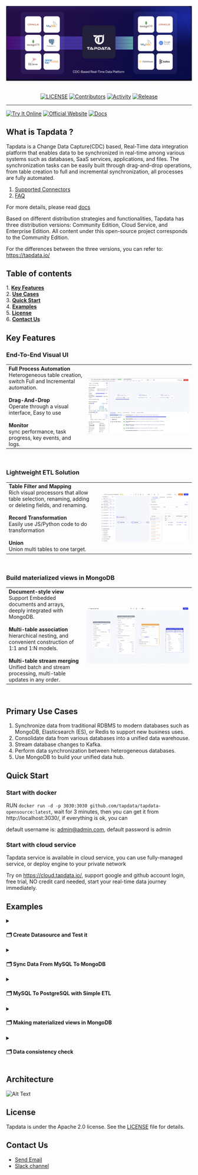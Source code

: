 <div align="center">
<a href="https://tapdata.io/">
<img src="./assets/tapdata-banner.jpg" width="900px"/>
</a>
<br/><br/>

[![LICENSE](https://img.shields.io/github/license/tapdata/tapdata.svg)](https://github.com/tapdata/tapdata/blob/main/LICENSE)
[![Contributors](https://img.shields.io/github/contributors/tapdata/tapdata)](https://github.com/tapdata/tapdata/graphs/contributors)
[![Activity](https://img.shields.io/github/commit-activity/m/tapdata/tapdata)](https://github.com/tapdata/tapdata/pulse)
[![Release](https://img.shields.io/github/v/tag/tapdata/tapdata.svg?sort=semver)](https://github.com/tapdata/tapdata/releases)

</div>

---

[![Try It Online](<https://img.shields.io/badge/-Try%20It%20Online%20%E2%86%92-rgb(255,140,0)?style=for-the-badge>)](https://cloud.tapdata.net)
[![Official Website](<https://img.shields.io/badge/-Official%20Website%20%E2%86%92-rgb(59,71,229)?style=for-the-badge>)](https://tapdata.net)
[![Docs](<https://img.shields.io/badge/-Online%20Document%20%E2%86%92-rgb(0,205,102)?style=for-the-badge>)](https://docs.tapdata.io)

## What is Tapdata ?
Tapdata is a Change Data Capture(CDC) based, Real-Time data integration platform that enables data to be synchronized in real-time among various systems such as databases, SaaS services, applications, and files.
The synchronization tasks can be easily built through drag-and-drop operations, from table creation to full and incremental synchronization, all processes are fully automated.

1. [Supported Connectors](https://docs.tapdata.io/introduction/supported-databases)
2. [FAQ](https://docs.tapdata.io/faq/)

For more details, please read [docs](https://docs.tapdata.io/)

Based on different distribution strategies and functionalities, Tapdata has three distribution versions: Community Edition, Cloud Service, and Enterprise Edition. All content under this open-source project corresponds to the Community Edition.

For the differences between the three versions, you can refer to: https://tapdata.io/

## Table of contents
<p align="left">
  1. <a href="#key-features" target="_blank"><b>Key Features</b></a><br/>
  2. <a href="#primary-use-cases"><b>Use Cases</b></a><br/>
  3. <a href="#quick-start" target="_blank"><b>Quick Start</b></a><br/>
  4. <a href="#examples"><b>Examples</b></a><br/>
  5. <a href="#license"><b>License</b></a><br/>
  6. <a href="#contact-us"><b>Contact Us</b></a><br/>
</p>

## Key Features
### End-To-End Visual UI

|                                                                                                                                                                                                                                                                                                                                                       |                                       |
| ----------------------------------------------------------------------------------------------------------------------------------------------------------------------------------------------------------------------------------------------------------------------------------------------------------------------------------------------------- | ------------------------------------- |
| <b>Full Process Automation</b><br/>Heterogeneous table creation, switch Full and Incremental automation.<br/><br/><b>Drag-And-Drop</b><br/>Operate through a visual interface, Easy to use<br/><br/><b>Monitor</b><br/>sync performance, task progress, key events, and logs.                                                                    | <img src="./assets/monitor.jpg"/>     |

<br />

### Lightweight ETL Solution

|                                                                                                                                                                                                                                                                                                                                                       |                                       |
| ----------------------------------------------------------------------------------------------------------------------------------------------------------------------------------------------------------------------------------------------------------------------------------------------------------------------------------------------------- | ------------------------------------- |
| <b>Table Filter and Mapping</b><br/>Rich visual processors that allow table selection, renaming, adding or deleting fields, and renaming.<br/><br/><b>Record Transformation</b><br/>Easily use JS/Python code to do transformation<br/><br/><b>Union</b><br/>Union multi tables to one target.                                                   | <img src="./assets/tapdata-etl.jpg"/> |

<br />

### Build materialized views in MongoDB

|                                                                                                                                                                                                                                                                                                                                                       |                                        |
| ----------------------------------------------------------------------------------------------------------------------------------------------------------------------------------------------------------------------------------------------------------------------------------------------------------------------------------------------------- | -------------------------------------- |
| <b>Document-style view</b><br/>Support Embedded documents and arrays, deeply integrated with MongoDB.<br/><br/><b>Multi-table association</b><br/>hierarchical nesting, and convenient construction of 1:1 and 1:N models.<br /><br/><b>Multi-table stream merging</b><br/>Unified batch and stream processing, multi-table updates in any order. | <img src="./assets/tapdata-view.jpg"/> |

<br />

## Primary Use Cases
1. Synchronize data from traditional RDBMS to modern databases such as MongoDB, Elasticsearch (ES), or Redis to support new business uses.
2. Consolidate data from various databases into a unified data warehouse.
3. Stream database changes to Kafka.
4. Perform data synchronization between heterogeneous databases.
5. Use MongoDB to build your unified data hub.
 
## Quick Start
### Start with docker
RUN `docker run -d -p 3030:3030 github.com/tapdata/tapdata-opensource:latest`, wait for 3 minutes, then you can get it from http://localhost:3030/, if everything is ok, you can 

default username is: admin@admin.com, default password is admin

### Start with cloud service
Tapdata service is available in cloud service, you can use fully-managed service, or deploy engine to your private network

Try on https://cloud.tapdata.io/, support google and github account login, free trial, NO credit card needed, start your real-time data journey immediately.

## Examples
<details>
    <summary><h4>🗂️ Create Datasource and Test it</h4></summary>

1. Login tapdata platform

2. In the left navigation panel, click Connections

3. On the right side of the page, click Create

4. In the pop-up dialog, search and select MySQL

5. On the page that you are redirected to, follow the instructions below to fill in the connection information for MySQL

<img src="./assets/example-1-create-mysql-connection.jpg"></img>

6. Click Test, make sure all test pass, then click Save

<img src="./assets/example-1-test.jpg"></img>

</details>

<details>
    <summary><h4>🗂️ Sync Data From MySQL To MongoDB</h4></summary>

1. Create MySQL and MongoDB data source

2. In the left navigation panel, click Data Pipelines -> Data Replications

3. On the right side of the page, click Create

4. Drag and drop MySQL and MongoDB data sources onto the canvas

5. Drag a line from the MySQL data source to MongoDB

6. Configure the MySQL data source and select the data tables you want to synchronize

<img src='./assets/example-2-config-mysql.jpg'></img>

7. Click the Save button in the upper right corner, then click the Start button

8. Observe the indicators and events on the task page until data is in sync

<img src='./assets/example-2-metrics.jpg'></img>

</details>

<details>
    <summary><h4>🗂️ MySQL To PostgreSQL with Simple ETL</h4></summary>

1. Create MySQL and PostgreSQL data source

2. In the left navigation panel, click Data Pipelines -> Data Transformation

3. On the right side of the page, click Create

4. Drag and drop MySQL and PostgreSQL data sources onto the canvas

5. Drag a line from the MySQL data source to PostgreSQL

6. Click the plus sign on the connection line and select Field Rename

<img src='./assets/example-3-field-rename-1.jpg'></img>

7. Click Field Rename node, change i_price to price, i_data to data in config form

<img src='./assets/example-3-field-rename-2.jpg'></img>

8. Click the Save button in the upper right corner, then click the Start button

9. Observe the indicators and events on the task page until data is in sync

<img src='./assets/example-3-metrics.jpg'></img>

</details>

<details>
    <summary><h4>🗂️ Making materialized views in MongoDB</h4></summary>

Materialized view is a special feature of tapdata, You can give full play to the characteristics of MongoDB document database and create the data model you need, try enjoy it !

In this example, I will make a view using 2 tables in MySQL: order and product, make product as a embedded document of order, here is the step:

1. Create MySQL and MongoDB data source

2. In the left navigation panel, click Data Pipelines -> Data Transformation

3. On the right side of the page, click Create

4. Click mysql data source in left up side, then drag and drop order table and product table onto the canvas

5. Drag and drop "Master-slave merge" node in left bottom side onto the canvas

6. Drag a line from the order table to Master-slave merge

7. Drag a line from the product table to Master-slave merge

8. Drag and drop MongoDB data source onto the canvas, and drag a line from the "Master-slave merge" node to MongoDB node

<img src='./assets/example-4-1.jpg'></img>

9. Click "Master-slave merge" node, then drag product table into order table in the right side in "Table Name"

<img src='./assets/example-4-2.jpg'></img>

10. Click "Master-slave merge" node, then click product table, config Data write model to "Match and Merge", Field write path to "product", Association Conditions to "order_id" => "order_id", then you can see Schema in bottom changed

11. Click MongoDB node, and config target table name as order_with_product, update condition field config as "order_id"

<img src='./assets/example-4-2.jpg'></img>

12. Click the Save button in the upper right corner, then click the Start button

13. Observe the indicators and events on the task page until data is in sync

14. Check collection order_with_product in MongoDB, and you will see the data model

</details>

<details>
    <summary><h4>🗂️ Data consistency check</h4></summary>

Using the data verification feature, you can quickly check whether the synchronized data is consistent and accurate

1. In the left navigation panel, click Data Pipelines -> Data Validation

2. On the right side of the page, click Task Consistency Validation

3. Choose 1 task, and valid type choose "All Fields Validation", it means system will check all fields for all record

<img src='./assets/example-5-config.jpg'></img>

4. Click Save, then click Execute in the task list

5. Wait validation task finished, click Result in the task list, and check the validation result

<img src='./assets/example-5-result.jpg'></img>

</details>

## Architecture
![Alt Text](./assets/tapdata-ldp.png)

## License
Tapdata is under the Apache 2.0 license. See the [LICENSE](https://github.com/tapdata/tapdata/blob/main/LICENSE) file for details.

## Contact Us
- [Send Email](mailto:team@tapdata.io)
- [Slack channel](https://join.slack.com/t/tapdatacommunity/shared_invite/zt-1biraoxpf-NRTsap0YLlAp99PHIVC9eA)
